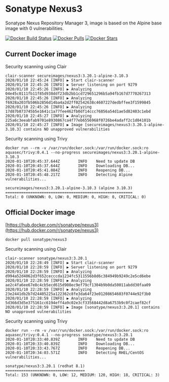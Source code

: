 # Sonatype Nexus3

Sonatype Nexus Repository Manager 3, image is based on the Alpine base image with 0 vulnerabilities.

[![Docker Build Status](https://img.shields.io/docker/build/secureimages/nexus3.svg?style=flat-square)]()
[![Docker Pulls](https://img.shields.io/docker/pulls/secureimages/nexus3.svg?style=flat-square)]()
[![Docker Stars](https://img.shields.io/docker/stars/secureimages/nexus3.svg?style=flat-square)]()

## Current Docker image

Security scanning using Clair
```
clair-scanner secureimages/nexus3:3.20.1-alpine-3.10.3
2020/01/10 22:45:24 [INFO] ▶ Start clair-scanner
2020/01/10 22:45:26 [INFO] ▶ Server listening on port 9279
2020/01/10 22:45:26 [INFO] ▶ Analyzing 04e45c0111fb11f85d938ddf23db2bb1cd729651296b5a94fb167d7770267313
2020/01/10 22:45:26 [INFO] ▶ Analyzing f6928a203fb506b2856d14ba4a2d2ff02542638c4607227dedbffee3f1599845
2020/01/10 22:45:26 [INFO] ▶ Analyzing 17d87b873745b5e1641c1a77fee462fb0df14ccc76856a54d1ae5d82403c1ebd
2020/01/10 22:45:27 [INFO] ▶ Analyzing 225a6c3eeabfab9701e8930867ca4f77eb6556968f0726be4adaff2c1d04101b
2020/01/10 22:45:27 [INFO] ▶ Image [secureimages/nexus3:3.20.1-alpine-3.10.3] contains NO unapproved vulnerabilities
```

Security scanning using Trivy
```
docker run --rm -v /var/run/docker.sock:/var/run/docker.sock:ro aquasec/trivy:0.4.1 --no-progress secureimages/nexus3:3.20.1-alpine-3.10.3
2020-01-10T20:45:37.644Z        INFO    Need to update DB
2020-01-10T20:45:37.644Z        INFO    Downloading DB...
2020-01-10T20:45:41.084Z        INFO    Reopening DB...
2020-01-10T20:45:48.217Z        INFO    Detecting Alpine vulnerabilities...

secureimages/nexus3:3.20.1-alpine-3.10.3 (alpine 3.10.3)
========================================================
Total: 0 (UNKNOWN: 0, LOW: 0, MEDIUM: 0, HIGH: 0, CRITICAL: 0)
```

## Official Docker image

[https://hub.docker.com/r/sonatype/nexus3](https://hub.docker.com/r/sonatype/nexus3)
```
docker pull sonatype/nexus3
```

Security scanning using Clair
```
clair-scanner sonatype/nexus3:3.20.1
2020/01/10 22:28:49 [INFO] ▶ Start clair-scanner
2020/01/10 22:28:59 [INFO] ▶ Server listening on port 9279
2020/01/10 22:28:59 [INFO] ▶ Analyzing d994a52d4062d3f652cecccda1234fc5311556b8d6c384949b9249c2e5cd6ebe
2020/01/10 22:28:59 [INFO] ▶ Analyzing ae2c4fa6ee67e8c4cb5ecd615d908ec9ef79cf1304b9b0da50011abdd30faa09
2020/01/10 22:28:59 [INFO] ▶ Analyzing 23e2441db2b7d24405225a122362c8fe3da64f23e01208654603f0744e92f3b0
2020/01/10 22:28:59 [INFO] ▶ Analyzing 5d366d3d5e375161cc6194eff4a9c02e3cf33568442d8a6753b9c0f2caef82cf
2020/01/10 22:28:59 [INFO] ▶ Image [sonatype/nexus3:3.20.1] contains NO unapproved vulnerabilities
```

Security scanning using Trivy
```
docker run --rm -v /var/run/docker.sock:/var/run/docker.sock:ro aquasec/trivy:0.4.1 --no-progress sonatype/nexus3:3.20.1
2020-01-10T20:33:40.839Z        INFO    Need to update DB
2020-01-10T20:33:40.839Z        INFO    Downloading DB...
2020-01-10T20:33:43.767Z        INFO    Reopening DB...
2020-01-10T20:34:03.571Z        INFO    Detecting RHEL/CentOS vulnerabilities...

sonatype/nexus3:3.20.1 (redhat 8.1)
===================================
Total: 153 (UNKNOWN: 0, LOW: 12, MEDIUM: 120, HIGH: 18, CRITICAL: 3)

```
